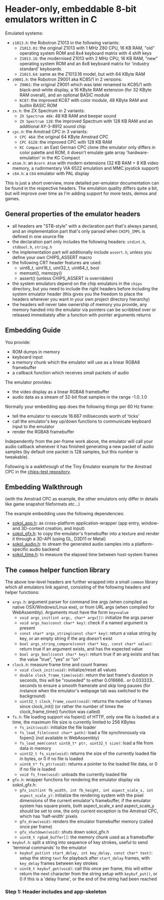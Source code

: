 # Header-only, embeddable 8-bit emulators written in C

Emulated systems:

- ```z1013.h```: the Robotron Z1013 in the following variants:
    - ```Z1013.01```: the original Z1013 with 1 MHz Z80 CPU, 16 KB RAM, "old" operating system ROM and 8x4 keyboard matrix with 4 shift keys
    - ```Z1013.16```: the modernised Z1013 with 2 MHz CPU, 16 KB RAM, "new" operating system ROM and an 8x8 keyboard matrix for 'industry standard' keyboards
    - ```Z1013.64```: same as the Z1013.16 model, but with 64 KByte RAM
- ```z9001.h```: the Robotron Z9001 aka KC85/1 in 2 versions:
    - ```Z9001```: the original Z9001 which was later renamed to KC85/1 with black-and-white display, a 16 KByte RAM extension (for 32 KByte RAM overall), and an optional BASIC module
    - ```KC87```: the improved KC87 with color module, 48 KByte RAM and builtin BASIC ROM
- ```zx.h```: the ZX Spectrum in 2 variants:
    - ```ZX Spectrum 48k```: 48 KB RAM and beeper sound
    - ```ZX Spectrum 128```: the improved Spectrum with 128 KB RAM and an additional AY-3-8912 sound chip
- ```cpc.h```: the Amstrad CPC in 3 variants:
    - ```CPC 464```: the original 64 KByte Amstrad CPC
    - ```CPC 6128```: the improved CPC with 128 KB RAM
    - ```KC Compact```: an East German CPC clone (the emulator only differs in color palette and ROM, it doesn't emulate gate array 'hardware-emulation' in the KC Compact
- ```atom.h```: an ```Acorn Atom``` with modern extensions (32 KB RAM + 8 KB video memory, a rudinmentary VIA 6522 emulation and MMC joystick support)
- ```c64.h```: a ```C64``` emulator with PAL display

This is just a short overview, more detailed per-emulator documentation can
be found in the respective headers. The emulation quality differs quite a
bit, but will improve over time as I'm adding support for more tests, demos
and games.

## General properties of the emulator headers

- all headers are "STB-style" with a declaration part that's always
parsed, and an implementation part that's only parsed when ```CHIPS_IMPL```
is defined in one source file
- the declaration part only includes the following headers: ```stdint.h```, ```stdbool.h```, ```string.h```
- the implementation part will additionally include ```assert.h```, unless you define your own CHIPS_ASSERT macro
- the following CRT header features are used:
    - uint8_t, uint16_t, uint32_t, uint64_t, bool
    - memset(), memcpy()
    - assert() (unless CHIPS_ASSERT is overridden)
- the system emulators depend on the chip emulators in the ```chips``` directory, but you need to include the right headers before including the system emulator header (this gives you the freedom to place the headers wherever you want in your own project directory hierarchy)
- the headers will never take ownership of memory you provide, any memory handed
into the emulator via pointers can be scribbled over or released immediately
after a function with pointer arguments returns

## Embedding Guide

You provide:

- ROM dumps in memory
- keyboard input
- a memory chunk which the emulator will use as a linear RGBA8 framebuffer
- a callback function which receives small packets of audio 

The emulator provides:
- the video display as a linear RGBA8 framebuffer
- audio data as a stream of 32-bit float samples in the range -1.0..1.0

Normally your embedding app does the following things per 60 Hz frame:
- tell the emulator to execute 16.667 milliseconds worth of 'ticks'
- call the emulator's key up/down functions to communicate keyboard input to the emulator
- render the RGBA8 framebuffer

Independently from the per-frame work above, the emulator will call your
audio callback whenever it has finished generating a new packet of 
audio samples (by default one packet is 128 samples, but this number
is tweakable).

Following is a walkthrough of the Tiny Emulator example for the
Amstrad CPC in the [chips-test repository](https://github.com/floooh/chips-test).

## Embedding Walkthrough

(with the Amstrad CPC as example, the other emulators only differ
in details like game snapshot fileformats etc...)

The example embedding uses the following dependencies:

- [sokol_app.h](https://github.com/floooh/sokol/blob/master/sokol_app.h): as cross-platform application-wrapper (app entry, window- and 3D-context creation, and input)
- [sokol_gfx.h](https://github.com/floooh/sokol/blob/master/sokol_gfx.h): to copy the emulator's framebuffer into a texture and render it through a 3D-API (using GL, D3D11 or Metal)
- [sokol_audio.h](https://github.com/floooh/sokol/blob/master/sokol_audio.h): to stream the generated audio samples into a platform-specific audio backend
- [sokol_time.h](https://github.com/floooh/sokol/blob/master/sokol_time.h): to measure the elapsed time between host-system frames

## The ```common``` helper function library

The above low-level headers are further wrapped into a small ```common``` library which all emulators link against, consisting 
of the following headers and helper functions:

- ```args.h```: argument parser for command line args (when compiled as native OSX/Windows/Linux exe), or from URL args (when compiled for WebAssembly). Arguments must have the form ```key=value```
    - ```void args_init(int argc, char* argv[])```: initialize the args parser
    - ```void args_has(const char* key)```: check if a named argument is present
    - ```const char* args_string(const char* key)```: return a value string by key, or an empty string if the arg doesn't exist
    - ```bool args_string_compare(const char* key, const char* value)```: return true if an argument exists, and has the expected value
    - ```bool args_bool(const char* key)```: return true if an arg exists and has the value "true", "yes" or "on"
- ```clock.h```: measure frame time and count frames
    - ```void clock_init(void)```: initialize/reset all values
    - ```double clock_frame_time(void)```: return the last frame's duration in seconds, this will be "rouneded" to either 0.016666..
    or 0.033333.. seconds to ensure a smooth framerate and skip long pauses (for instance when the emulator's webpage
    tab was switched to the background)
    - ```uint32_t clock_frame_count(void)```: returns the number of frames since clock_init() (or rather the number of
    times the clock_frame_time() function was called)
- ```fs.h```: file loading support via fopen() of HTTP, only one file is loaded at a time, the maximum file size is currently limited
to 256 KBytes
    - ```fs_init(void)```: initialize the file loader
    - ```fs_load_file(const char* path)```: load a file synchronously via fopen() (not available in WebAssembly)
    - ```fs_load_mem(const uint8_t* ptr, uint32_t size)```: load a file from data in memory
    - ```uint32_t fs_size(void)```: returns the size of the currently loaded file in bytes, or 0 if no file is loaded
    - ```uint8_t* fs_ptr(void)```: returns a pointer to the loaded file data, or 0 if no file is loaded
    - ```void fs_free(void)```: unloads the currently loaded file
- ```gfx.h```: wrapper functions for rendering the emulator display via sokol_gfx.h:
    - ```gfx_init(int fb_width, int fb_height, int aspect_scale_x, int aspect_scale_y)```: initialize the rendering system with the pixel dimensions of the current emulator's framebuffer, if the emulator system has square pixels, both aspect_scale_x and aspect_scale_y should be set to one, the only current exception is the Amstrad CPC, which has 'half-width' pixels
    - ```gfx_draw(void)```: renders the emulator framebuffer memory (called once per frame)
    - ```gfx_shutdown(void)```: shuts down sokol_gfx.h
    - ```uint8_t rgba8_buffer[]```: the memory chunk used as a framebuffer
- ```keybuf.h```: split a string into sequence of key strokes, useful to send 'terminal commands' to the emulator
    - ```keybuf_put(int start_delay, int key_delay, const char* text)```: setup the string ```text``` for playback after ```start_delay``` frames, with ```key_delay``` frames between key strokes
    - ```uint8_t keybuf_get(void)```: call this once per frame, this will either return the next character from the string setup with ```keybuf_put()```, or 0 if this is a 'delay frame', or the end of the string had been reached

### Step 1: Header includes and app-skeleton

### 




